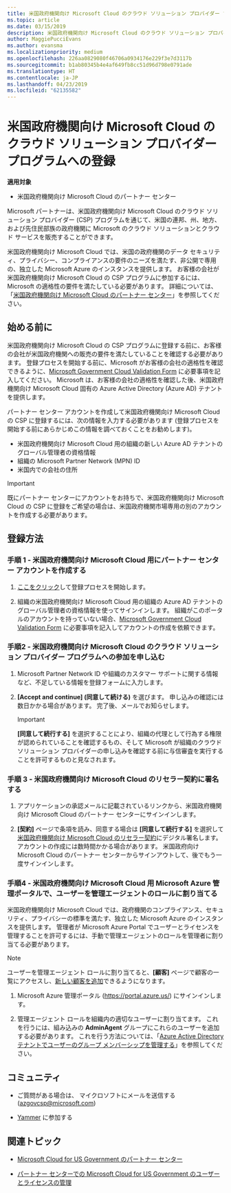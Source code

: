 ```yaml
---
title: 米国政府機関向け Microsoft Cloud のクラウド ソリューション プロバイダー プログラムへの登録 | 米国政府機関向け Microsoft Cloud のパートナー センター
ms.topic: article
ms.date: 03/15/2019
description: 米国政府機関向け Microsoft Cloud のクラウド ソリューション プロバイダー プログラムに登録する前に、CSP プログラムの要件について詳細をご確認ください。
author: MaggiePucciEvans
ms.author: evansma
ms.localizationpriority: medium
ms.openlocfilehash: 226aa0829080f46706a0934176e229f3e7d3117b
ms.sourcegitcommit: b1ab80345b4e4af649fb8cc51d96d798e0791ade
ms.translationtype: HT
ms.contentlocale: ja-JP
ms.lasthandoff: 04/23/2019
ms.locfileid: "62135582"
---
```

# <a name="enroll-in-the-cloud-solution-provider-program-for-microsoft-cloud-for-us-government"></a>米国政府機関向け Microsoft Cloud のクラウド ソリューション プロバイダー プログラムへの登録

**適用対象**

-  米国政府機関向け Microsoft Cloud のパートナー センター

Microsoft パートナーは、米国政府機関向け Microsoft Cloud のクラウド ソリューション プロバイダー (CSP) プログラムを通じて、米国の連邦、州、地方、および先住民部族の政府機関に Microsoft のクラウド ソリューションとクラウド サービスを販売することができます。 

米国政府機関向け Microsoft Cloud では、米国の政府機関のデータ セキュリティ、プライバシー、コンプライアンスの要件のニーズを満たす、非公開で専用の、独立した Microsoft Azure のインスタンスを提供します。 お客様の会社が米国政府機関向け Microsoft Cloud の CSP プログラムに参加するには、Microsoft の適格性の要件を満たしている必要があります。 詳細については、「[米国政府機関向け Microsoft Cloud のパートナー センター](partner-center-for-microsoft-us-govt-cloud.md)」を参照してください。

## <a name="before-you-begin"></a>始める前に

米国政府機関向け Microsoft Cloud の CSP プログラムに登録する前に、お客様の会社が米国政府機関への販売の要件を満たしていることを確認する必要があります。 登録プロセスを開始する前に、Microsoft がお客様の会社の適格性を確認できるように、[Microsoft Government Cloud Validation Form](https://azuregov.microsoft.com/csp) に必要事項を記入してください。 Microsoft は、お客様の会社の適格性を確認した後、米国政府機関向け Microsoft Cloud 固有の Azure Active Directory (Azure AD) テナントを提供します。  

パートナー センター アカウントを作成して米国政府機関向け Microsoft Cloud の CSP に登録するには、次の情報を入力する必要があります (登録プロセスを開始する前にあらかじめこの情報を調べておくことをお勧めします)。

-  米国政府機関向け Microsoft Cloud 用の組織の新しい Azure AD テナントのグローバル管理者の資格情報
-  組織の Microsoft Partner Network (MPN) ID 
-  米国内での会社の住所

> [!IMPORTANT]  
> 既にパートナー センターにアカウントをお持ちで、米国政府機関向け Microsoft Cloud の CSP に登録をご希望の場合は、米国政府機関市場専用の別のアカウントを作成する必要があります。

## <a name="how-to-enroll"></a>登録方法 

### <a name="step-1---create-a-partner-center-account-for-microsoft-cloud-for-us-government"></a>手順 1 - 米国政府機関向け Microsoft Cloud 用にパートナー センター アカウントを作成する

1.  [ここをクリック](https://partnercenter.microsoft.com/register/resellerusgjoinnow)して登録プロセスを開始します。 

2.  組織の米国政府機関向け Microsoft Cloud 用の組織の Azure AD テナントのグローバル管理者の資格情報を使ってサインインします。 組織がこのポータルのアカウントを持っていない場合、[Microsoft Government Cloud Validation Form](https://azuregov.microsoft.com/csp) に必要事項を記入してアカウントの作成を依頼できます。


### <a name="step-2---apply-to-participate-in-the-cloud-solution-provider-program-for-microsoft-cloud-for-us-government"></a>手順2 - 米国政府機関向け Microsoft Cloud のクラウド ソリューション プロバイダー プログラムへの参加を申し込む

1.  Microsoft Partner Network ID や組織のカスタマー サポートに関する情報など、不足している情報を登録フォームに入力します。 

2.  **[Accept and continue] (同意して続ける)** を選びます。 申し込みの確認には数日かかる場合があります。 完了後、メールでお知らせします。

    > [!IMPORTANT]  
    > **[同意して続行する]** を選択することにより、組織の代理として行為する権限が認められていることを確認するもの、そして Microsoft が組織のクラウド ソリューション プロバイダーの申し込みを確認する前に与信審査を実行することを許可するものと見なされます。


### <a name="step-3---sign-the-reseller-agreement-for-microsoft-cloud-for-us-government"></a>手順 3 - 米国政府機関向け Microsoft Cloud のリセラー契約に署名する

1. アプリケーションの承認メールに記載されているリンクから、米国政府機関向け Microsoft Cloud のパートナー センターにサインインします。 

2. **[契約]** ページで条項を読み、同意する場合は **[同意して続行する]** を選択して[米国政府機関向け Microsoft Cloud のリセラー契約](https://go.microsoft.com/fwlink/p/?linkid=843364)にデジタル署名します。 アカウントの作成には数時間かかる場合があります。 米国政府向け Microsoft Cloud のパートナー センターからサインアウトして、後でもう一度サインインします。


### <a name="step-4---assign-users-to-the-admin-agent-role-in-the-microsoft-azure-admin-portal-for-microsoft-cloud-for-us-government"></a>手順4 - 米国政府機関向け Microsoft Cloud 用 Microsoft Azure 管理ポータルで、ユーザーを管理エージェントのロールに割り当てる

米国政府機関向け Microsoft Cloud では、政府機関のコンプライアンス、セキュリティ、プライバシーの標準を満たす、独立した Microsoft Azure のインスタンスを提供します。 管理者が Microsoft Azure Portal でユーザーとライセンスを管理することを許可するには、手動で管理エージェントのロールを管理者に割り当てる必要があります。

> [!NOTE]  
> ユーザーを管理エージェント ロールに割り当てると、**[顧客]** ページで顧客の一覧にアクセスし、[新しい顧客を追加](add-a-new-customer.md)できるようになります。   

1.  Microsoft Azure 管理ポータル (https://portal.azure.us/) にサインインします。

2.  管理エージェント ロールを組織内の適切なユーザーに割り当てます。 これを行うには、組み込みの **AdminAgent** グループにこれらのユーザーを追加する必要があります。 これを行う方法については、「[Azure Active Directory テナントでユーザーのグループ メンバーシップを管理する](https://docs.microsoft.com/azure/active-directory/active-directory-groups-members-azure-portal)」を参照してください。
 
## <a name="connect-with-us"></a>コミュニティ

- ご質問がある場合は、 マイクロソフトにメールを送信する (azgovcsp@microsoft.com)

- [Yammer](https://www.yammer.com/cloudpartnercommunity/#/threads/inGroup?type=in_group&feedId=11509777&view=all) に参加する 

## <a name="related-topics"></a>関連トピック

-  [Microsoft Cloud for US Government のパートナー センター](partner-center-for-microsoft-us-govt-cloud.md)

-  [パートナー センターでの Microsoft Cloud for US Government のユーザーとライセンスの管理](user-management-in-partner-center-for-microsoft-us-govt-cloud.md)



